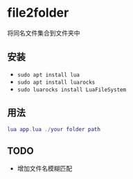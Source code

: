 # file2folder
将同名文件集合到文件夹中

## 安装

- `sudo apt install lua`
- `sudo apt install luarocks`
- `sudo luarocks install LuaFileSystem`

## 用法

```lua
lua app.lua ./your folder path
```

## TODO

- 增加文件名模糊匹配